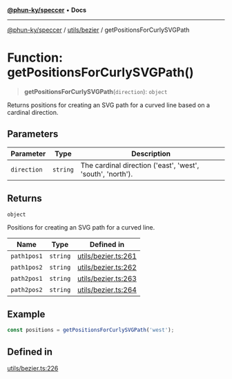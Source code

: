 [**@phun-ky/speccer**](../../../README.md) • **Docs**

***

[@phun-ky/speccer](../../../README.md) / [utils/bezier](../README.md) / getPositionsForCurlySVGPath

# Function: getPositionsForCurlySVGPath()

> **getPositionsForCurlySVGPath**(`direction`): `object`

Returns positions for creating an SVG path for a curved line based on a cardinal direction.

## Parameters

| Parameter | Type | Description |
| ------ | ------ | ------ |
| `direction` | `string` | The cardinal direction ('east', 'west', 'south', 'north'). |

## Returns

`object`

Positions for creating an SVG path for a curved line.

| Name | Type | Defined in |
| ------ | ------ | ------ |
| `path1pos1` | `string` | [utils/bezier.ts:261](https://github.com/phun-ky/speccer/blob/main/src/utils/bezier.ts#L261) |
| `path1pos2` | `string` | [utils/bezier.ts:262](https://github.com/phun-ky/speccer/blob/main/src/utils/bezier.ts#L262) |
| `path2pos1` | `string` | [utils/bezier.ts:263](https://github.com/phun-ky/speccer/blob/main/src/utils/bezier.ts#L263) |
| `path2pos2` | `string` | [utils/bezier.ts:264](https://github.com/phun-ky/speccer/blob/main/src/utils/bezier.ts#L264) |

## Example

```ts
const positions = getPositionsForCurlySVGPath('west');
```

## Defined in

[utils/bezier.ts:226](https://github.com/phun-ky/speccer/blob/main/src/utils/bezier.ts#L226)
